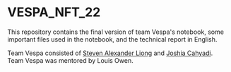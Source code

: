 # VESPA_NFT_22
This repository contains the final version of team Vespa's notebook, some important files used in the notebook, and the technical report in English. 

Team Vespa consisted of [Steven Alexander Liong](https://github.com/Stevenal017) and [Joshia Cahyadi](https://github.com/joocahyadi). Team Vespa was mentored by Louis Owen.
